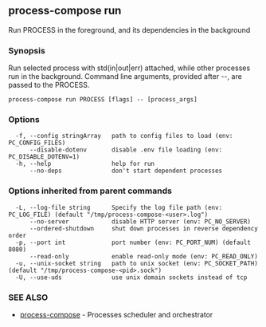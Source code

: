 ## process-compose run

Run PROCESS in the foreground, and its dependencies in the background

### Synopsis

Run selected process with std(in|out|err) attached, while other processes run in the background.
Command line arguments, provided after --, are passed to the PROCESS.

```
process-compose run PROCESS [flags] -- [process_args]
```

### Options

```
  -f, --config stringArray   path to config files to load (env: PC_CONFIG_FILES)
      --disable-dotenv       disable .env file loading (env: PC_DISABLE_DOTENV=1)
  -h, --help                 help for run
      --no-deps              don't start dependent processes
```

### Options inherited from parent commands

```
  -L, --log-file string      Specify the log file path (env: PC_LOG_FILE) (default "/tmp/process-compose-<user>.log")
      --no-server            disable HTTP server (env: PC_NO_SERVER)
      --ordered-shutdown     shut down processes in reverse dependency order
  -p, --port int             port number (env: PC_PORT_NUM) (default 8080)
      --read-only            enable read-only mode (env: PC_READ_ONLY)
  -u, --unix-socket string   path to unix socket (env: PC_SOCKET_PATH) (default "/tmp/process-compose-<pid>.sock")
  -U, --use-uds              use unix domain sockets instead of tcp
```

### SEE ALSO

* [process-compose](process-compose.md)	 - Processes scheduler and orchestrator

